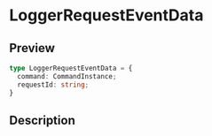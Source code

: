 
      
# LoggerRequestEventData

<div class="api-docs__section" data-reactroot="">

## Preview

</div><div class="api-docs__preview type" data-reactroot="">

```ts
type LoggerRequestEventData = {
  command: CommandInstance; 
  requestId: string; 
}
```

</div><div class="api-docs__section" data-reactroot="">

## Description

</div><div class="api-docs__description" data-reactroot=""><span class="api-docs__do-not-parse">



</span></div>